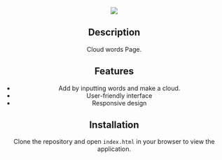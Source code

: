 <div align="center">
  <img src="https://nkb-backend-media-static-tenxiitian.s3.ap-south-1.amazonaws.com/tenxiitian_prod/programs/Tech+Programs/frontend-content/ccbp/coding-practice-questions/dynamic-webapps/word-cloud-v1.gif">

## Description

Cloud words Page. 

## Features

- Add by inputting words and make a cloud.
- User-friendly interface
- Responsive design

## Installation

Clone the repository and open `index.html` in your browser to view the application.
